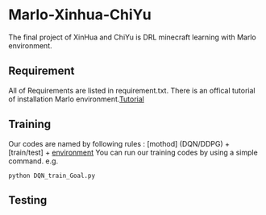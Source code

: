 # Marlo-Xinhua-ChiYu
The final project of XinHua and ChiYu is DRL minecraft learning with Marlo environment.

## Requirement
All of Requirements are listed in requirement.txt.
There is an offical tutorial of installation Marlo environment.[Tutorial](https://marlo.readthedocs.io/en/latest/installation.html)

## Training
Our codes are named by following rules : [mothod] (DQN/DDPG) + [train/test] + [environment](Goal/mazerunner/CliffWalking)
You can run our training codes by using a simple command.
e.g.
```
python DQN_train_Goal.py
```

## Testing

